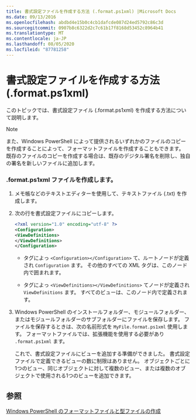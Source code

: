 ```yaml
---
title: 書式設定ファイルを作成する方法 (.format.ps1xml) |Microsoft Docs
ms.date: 09/13/2016
ms.openlocfilehash: abdbd4e15b0c4cb1dafcde087d24ed5792c86c3d
ms.sourcegitcommit: 0907b8c6322d2c7c61b17f8168d53452c8964b41
ms.translationtype: MT
ms.contentlocale: ja-JP
ms.lasthandoff: 08/05/2020
ms.locfileid: "87781258"
---
```

# <a name="how-to-create-a-formatting-file-formatps1xml"></a>書式設定ファイルを作成する方法 (.format.ps1xml)

このトピックでは、書式設定ファイル (.format.ps1xml) を作成する方法について説明します。

> [!NOTE]
> また、Windows PowerShell によって提供されるいずれかのファイルのコピーを作成することによって、フォーマットファイルを作成することもできます。 既存のファイルのコピーを作成する場合は、既存のデジタル署名を削除し、独自の署名を新しいファイルに追加します。

### <a name="to-create-a-formatps1xml-file"></a>.format.ps1xml ファイルを作成します。

1. メモ帳などのテキストエディターを使用して、テキストファイル (.txt) を作成します。

2. 次の行を書式設定ファイルにコピーします。

   ```xml
   <?xml version="1.0" encoding="utf-8" ?>
   <Configuration>
   <ViewDefinitions>
   </ViewDefinitions>
   </Configuration>
   ```

   - タグによっ `<Configuration></Configuration>` て、ルートノードが定義され `Configuration` ます。 その他のすべての XML タグは、このノード内で囲まれます。

   - タグによっ `<ViewDefinitions></ViewDefinitions>` てノードが定義され `ViewDefinitions` ます。 すべてのビューは、このノード内で定義されます。

3. Windows PowerShell のインストールフォルダー、モジュールフォルダー、またはモジュールフォルダーのサブフォルダーにファイルを保存します。 ファイルを保存するときは、次の名前形式を `MyFile.format.ps1xml` 使用します。 フォーマットファイルでは、拡張機能を使用する必要があり `.format.ps1xml` ます。

   これで、書式設定ファイルにビューを追加する準備ができました。 書式設定ファイルで定義できるビューの数に制限はありません。 オブジェクトごとに1つのビュー、同じオブジェクトに対して複数のビュー、または複数のオブジェクトで使用される1つのビューを追加できます。

## <a name="see-also"></a>参照

[Windows PowerShell のフォーマットファイルと型ファイルの作成](./writing-a-powershell-formatting-file.md)
